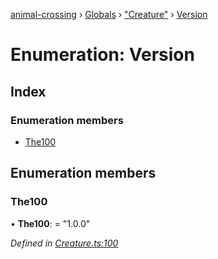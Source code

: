 [animal-crossing](../README.md) › [Globals](../globals.md) › ["Creature"](../modules/_creature_.md) › [Version](_creature_.version.md)

# Enumeration: Version

## Index

### Enumeration members

* [The100](_creature_.version.md#the100)

## Enumeration members

###  The100

• **The100**: = "1.0.0"

*Defined in [Creature.ts:100](https://github.com/Norviah/animal-crossing/blob/1f4a387/module/types/Creature.ts#L100)*
